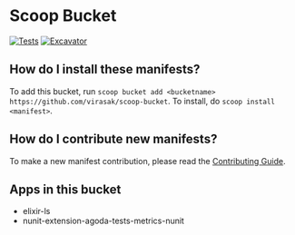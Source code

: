 # Scoop Bucket

[![Tests](https://github.com/virasak/scoop-bucket/actions/workflows/ci.yml/badge.svg)](https://github.com/virasak/scoop-bucket/actions/workflows/ci.yml)
[![Excavator](https://github.com/virasak/scoop-bucket/actions/workflows/excavator.yml/badge.svg)](https://github.com/virasak/scoop-bucket/actions/workflows/excavator.yml)


How do I install these manifests?
---------------------------------

To add this bucket, run `scoop bucket add <bucketname> https://github.com/virasak/scoop-bucket`. To install, do `scoop install <manifest>`.

How do I contribute new manifests?
----------------------------------

To make a new manifest contribution, please read the [Contributing Guide](https://github.com/ScoopInstaller/.github/blob/main/.github/CONTRIBUTING.md).


Apps in this bucket
-------------------

- elixir-ls
- nunit-extension-agoda-tests-metrics-nunit
